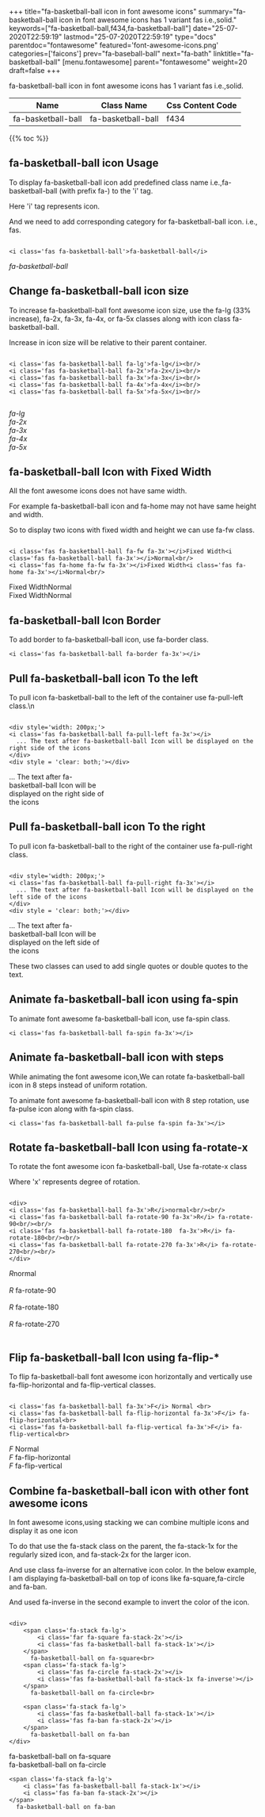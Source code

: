 +++
title="fa-basketball-ball icon in font awesome icons"
summary="fa-basketball-ball icon in font awesome icons has 1 variant fas i.e.,solid."
keywords=["fa-basketball-ball,f434,fa-basketball-ball"]
date="25-07-2020T22:59:19"
lastmod="25-07-2020T22:59:19"
type="docs"
parentdoc="fontawesome"
featured='font-awesome-icons.png'
categories=['faicons']
prev="fa-baseball-ball"
next="fa-bath"
linktitle="fa-basketball-ball"
[menu.fontawesome]
parent="fontawesome"
weight=20
draft=false
+++


fa-basketball-ball icon in font awesome icons has 1 variant fas i.e.,solid.

<div class='table-responsive'><table class='table'><thead><tr><th>Name</th><th>Class Name</th><th>Css Content Code</th></tr></thead><tbody><tr><td>fa-basketball-ball</td><td>fa-basketball-ball</td><td>f434</td></tr></tbody></table></div>


{{% toc %}}


## fa-basketball-ball icon Usage

To display fa-basketball-ball icon add predefined class name i.e.,fa-basketball-ball (with prefix fa-) to the 'i' tag.

Here 'i' tag represents icon.

And we need to add corresponding category for fa-basketball-ball icon. i.e., fas.


```

<i class='fas fa-basketball-ball'>fa-basketball-ball</i>
```

<i class='fas fa-basketball-ball'>fa-basketball-ball</i>




## Change fa-basketball-ball icon size
To increase fa-basketball-ball font awesome icon size, use the fa-lg (33% increase), fa-2x, fa-3x, fa-4x, or fa-5x classes along with icon class fa-basketball-ball.

Increase in icon size will be relative to their parent container. 

```

<i class='fas fa-basketball-ball fa-lg'>fa-lg</i><br/>
<i class='fas fa-basketball-ball fa-2x'>fa-2x</i><br/>
<i class='fas fa-basketball-ball fa-3x'>fa-3x</i><br/>
<i class='fas fa-basketball-ball fa-4x'>fa-4x</i><br/>
<i class='fas fa-basketball-ball fa-5x'>fa-5x</i><br/>
            
```

<i class='fas fa-basketball-ball fa-lg'>fa-lg</i><br/>
<i class='fas fa-basketball-ball fa-2x'>fa-2x</i><br/>
<i class='fas fa-basketball-ball fa-3x'>fa-3x</i><br/>
<i class='fas fa-basketball-ball fa-4x'>fa-4x</i><br/>
<i class='fas fa-basketball-ball fa-5x'>fa-5x</i><br/>
            



## fa-basketball-ball Icon with Fixed Width 

All the font awesome icons does not have same width.

For example fa-basketball-ball icon and fa-home may not have same height and width.

So to display two icons with fixed width and height we can use fa-fw class.


```

<i class='fas fa-basketball-ball fa-fw fa-3x'></i>Fixed Width<i class='fas fa-basketball-ball fa-3x'></i>Normal<br/>
<i class='fas fa-home fa-fw fa-3x'></i>Fixed Width<i class='fas fa-home fa-3x'></i>Normal<br/>
```

<i class='fas fa-basketball-ball fa-fw fa-3x'></i>Fixed Width<i class='fas fa-basketball-ball fa-3x'></i>Normal<br/>
<i class='fas fa-home fa-fw fa-3x'></i>Fixed Width<i class='fas fa-home fa-3x'></i>Normal<br/>



## fa-basketball-ball Icon Border 

To add border to fa-basketball-ball icon, use fa-border class.


```
<i class='fas fa-basketball-ball fa-border fa-3x'></i>

```
<i class='fas fa-basketball-ball fa-border fa-3x'></i>





## Pull fa-basketball-ball icon To the left

To pull icon fa-basketball-ball to the left of the container use fa-pull-left class.\n

```

<div style='width: 200px;'>
<i class='fas fa-basketball-ball fa-pull-left fa-3x'></i>
  ... The text after fa-basketball-ball Icon will be displayed on the right side of the icons
</div>
<div style = 'clear: both;'></div>
```

<div style='width: 200px;'>
<i class='fas fa-basketball-ball fa-pull-left fa-3x'></i>
  ... The text after fa-basketball-ball Icon will be displayed on the right side of the icons
</div>
<div style = 'clear: both;'></div>




## Pull fa-basketball-ball icon To the right
To pull icon fa-basketball-ball to the right of the container use fa-pull-right class.

```

<div style='width: 200px;'>
<i class='fas fa-basketball-ball fa-pull-right fa-3x'></i>
  ... The text after fa-basketball-ball Icon will be displayed on the left side of the icons
</div>
<div style = 'clear: both;'></div>
```

<div style='width: 200px;'>
<i class='fas fa-basketball-ball fa-pull-right fa-3x'></i>
  ... The text after fa-basketball-ball Icon will be displayed on the left side of the icons
</div>
<div style = 'clear: both;'></div>

These two classes can used to add single quotes or double quotes to the text.


## Animate fa-basketball-ball icon using fa-spin
To animate font awesome fa-basketball-ball icon, use fa-spin class.

```
<i class='fas fa-basketball-ball fa-spin fa-3x'></i>
```
<i class='fas fa-basketball-ball fa-spin fa-3x'></i>




## Animate fa-basketball-ball icon with steps
While animating the font awesome icon,We can rotate fa-basketball-ball icon in 8 steps instead of uniform rotation.

To animate font awesome fa-basketball-ball icon with 8 step rotation, use fa-pulse icon along with fa-spin class.


```
<i class='fas fa-basketball-ball fa-pulse fa-spin fa-3x'></i>

```
<i class='fas fa-basketball-ball fa-pulse fa-spin fa-3x'></i>





## Rotate fa-basketball-ball Icon using fa-rotate-x
To rotate the font awesome icon fa-basketball-ball, Use fa-rotate-x class

Where 'x' represents degree of rotation.


```

<div>
<i class='fas fa-basketball-ball fa-3x'>R</i>normal<br/><br/>
<i class='fas fa-basketball-ball fa-rotate-90 fa-3x'>R</i> fa-rotate-90<br/><br/> 
<i class='fas fa-basketball-ball fa-rotate-180  fa-3x'>R</i> fa-rotate-180<br/><br/> 
<i class='fas fa-basketball-ball fa-rotate-270 fa-3x'>R</i> fa-rotate-270<br/><br/>
</div>
```

<div>
<i class='fas fa-basketball-ball fa-3x'>R</i>normal<br/><br/>
<i class='fas fa-basketball-ball fa-rotate-90 fa-3x'>R</i> fa-rotate-90<br/><br/> 
<i class='fas fa-basketball-ball fa-rotate-180  fa-3x'>R</i> fa-rotate-180<br/><br/> 
<i class='fas fa-basketball-ball fa-rotate-270 fa-3x'>R</i> fa-rotate-270<br/><br/>
</div>




## Flip fa-basketball-ball Icon using fa-flip-*
To flip fa-basketball-ball font awesome icon horizontally and vertically use fa-flip-horizontal and fa-flip-vertical classes. 

```

<i class='fas fa-basketball-ball fa-3x'>F</i> Normal <br>
<i class='fas fa-basketball-ball fa-flip-horizontal fa-3x'>F</i> fa-flip-horizontal<br>
<i class='fas fa-basketball-ball fa-flip-vertical fa-3x'>F</i> fa-flip-vertical<br>
```

<i class='fas fa-basketball-ball fa-3x'>F</i> Normal <br>
<i class='fas fa-basketball-ball fa-flip-horizontal fa-3x'>F</i> fa-flip-horizontal<br>
<i class='fas fa-basketball-ball fa-flip-vertical fa-3x'>F</i> fa-flip-vertical<br>




## Combine fa-basketball-ball icon with other font awesome icons
In font awesome icons,using stacking we can combine multiple icons and display it as one icon 

To do that use the fa-stack class on the parent, the fa-stack-1x for the regularly sized icon, and fa-stack-2x for the larger icon.

And use class fa-inverse for an alternative icon color. 
In the below example, I am displaying fa-basketball-ball on top of icons like fa-square,fa-circle and fa-ban.

And used fa-inverse in the second example to invert the color of the icon.

```

<div>
    <span class='fa-stack fa-lg'>
        <i class='far fa-square fa-stack-2x'></i>
        <i class='fas fa-basketball-ball fa-stack-1x'></i>
    </span>
      fa-basketball-ball on fa-square<br>
    <span class='fa-stack fa-lg'>
        <i class='fas fa-circle fa-stack-2x'></i>
        <i class='fas fa-basketball-ball fa-stack-1x fa-inverse'></i>
    </span>
      fa-basketball-ball on fa-circle<br>

    <span class='fa-stack fa-lg'>
        <i class='fas fa-basketball-ball fa-stack-1x'></i>
        <i class='fas fa-ban fa-stack-2x'></i>
    </span>
      fa-basketball-ball on fa-ban
</div>
```

<div>
    <span class='fa-stack fa-lg'>
        <i class='far fa-square fa-stack-2x'></i>
        <i class='fas fa-basketball-ball fa-stack-1x'></i>
    </span>
      fa-basketball-ball on fa-square<br>
    <span class='fa-stack fa-lg'>
        <i class='fas fa-circle fa-stack-2x'></i>
        <i class='fas fa-basketball-ball fa-stack-1x fa-inverse'></i>
    </span>
      fa-basketball-ball on fa-circle<br>

    <span class='fa-stack fa-lg'>
        <i class='fas fa-basketball-ball fa-stack-1x'></i>
        <i class='fas fa-ban fa-stack-2x'></i>
    </span>
      fa-basketball-ball on fa-ban
</div>






